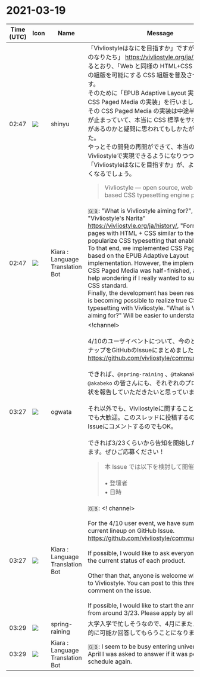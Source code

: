 # 2021-03-19

|Time (UTC)|Icon|Name|Message|
|---|---|---|---|
|02:47|![](https://avatars.slack-edge.com/2018-04-27/354445776386_e258f5ed5ba887b08668_72.jpg)|shinyu|「Vivliostyleはなにを目指すか」ですが、「Vivliostyle のなりたち」 <https://vivliostyle.org/ja/history/> にあるとおり、「Web と同様の HTML+CSS で本のページの組版を可能にする CSS 組版を普及させること」です。<br>そのために「EPUB Adaptive Layout 実装をベースに CSS Paged Media の実装」を行いました。しかし、その CSS Paged Media の実装は中途半端なまま開発が止まっていて、本当に CSS 標準をサポートする気があるのかと疑問に思われてもしかたがない状態でした。<br>やっとその開発の再開ができて、本当のCSS組版をVivliostyleで実現できるようになりつつあります。「Vivliostyleはなにを目指すか」が、より分かりやすくなるでしょう。<br><blockquote>Vivliostyle — open source, web browser based CSS typesetting engine project</blockquote>|
|02:47|![](https://avatars.slack-edge.com/2021-03-01/1807880975282_5c8ad89e782096649baa_72.png)|Kiara : Language Translation Bot|🇬🇧: "What is Vivliostyle aiming for?", But as "Vivliostyle's Narita" <https://vivliostyle.org/ja/history/>, "Formatting book pages with HTML + CSS similar to the Web" To popularize CSS typesetting that enables<br>To that end, we implemented CSS Paged Media based on the EPUB Adaptive Layout implementation. However, the implementation of CSS Paged Media was half-finished, and I couldn't help wondering if I really wanted to support the CSS standard.<br>Finally, the development has been resumed, and it is becoming possible to realize true CSS typesetting with Vivliostyle. "What is Vivliostyle aiming for?" Will be easier to understand.|
|03:27|![](https://avatars.slack-edge.com/2019-11-22/845042642576_070441337abaca9fb7b3_72.png)|ogwata|<!channel><br><br>4/10のユーザイベントについて、今のところのラインナップをGitHubのIssueにまとめました。<br><https://github.com/vivliostyle/community/issues/86><br><br>できれば、`@spring-raining` 、`@takanakahiko` 、`@akabeko` の皆さんにも、それぞれのプロダクトの現状を報告していただきたいと思っています。<br><br>それ以外でも、Vivliostyleに関することなら、どなたでも大歓迎。このスレッドに投稿するのでも、上のIssueにコメントするのでもOK。<br><br>できれば3/23くらいから告知を開始したいと思っています。ぜひご応募ください！<br><blockquote>本 Issue では以下を検討して開催する。<br><br>• 登壇者<br>• 日時</blockquote>|
|03:27|![](https://avatars.slack-edge.com/2021-03-01/1807880975282_5c8ad89e782096649baa_72.png)|Kiara : Language Translation Bot|🇬🇧: &lt;! channel&gt;<br><br>For the 4/10 user event, we have summarized the current lineup on GitHub Issue.<br><https://github.com/vivliostyle/community/issues/86><br><br>If possible, I would like to ask everyone to report on the current status of each product.<br><br>Other than that, anyone is welcome when it comes to Vivliostyle. You can post to this thread or comment on the issue.<br><br>If possible, I would like to start the announcement from around 3/23. Please apply by all means!|
|03:29|![](https://secure.gravatar.com/avatar/1ac180f0868137292905c311b5fff781.jpg?s=72&d=https%3A%2F%2Fa.slack-edge.com%2Fdf10d%2Fimg%2Favatars%2Fava_0021-72.png)|spring-raining|大学入学で忙しそうなので、4月にまたスケジュール的に可能か回答してもらうことになりました|
|03:29|![](https://avatars.slack-edge.com/2021-03-01/1807880975282_5c8ad89e782096649baa_72.png)|Kiara : Language Translation Bot|🇬🇧: I seem to be busy entering university, so in April I was asked to answer if it was possible on a schedule again.|
